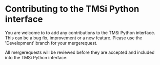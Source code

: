 # Contributing to the TMSi Python interface

You are welcome to to add any contributions to the TMSi Python interface.
This can be a bug fix, improvement or a new feature. Please use the 'Development' branch for your mergerequest.

All mergerequests will be reviewed before they are accepted and included into the TMSi Python interface.
